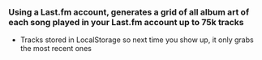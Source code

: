 ### Using a Last.fm account, generates a grid of all album art of each song played in your Last.fm account up to 75k tracks
- Tracks stored in LocalStorage so next time you show up, it only grabs the most recent ones

